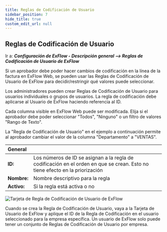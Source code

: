 ```yaml
---
title: Reglas de Codificación de Usuario
sidebar_position: 7
hide_title: true
custom_edit_url: null
---
```

## Reglas de Codificación de Usuario

Ir a: ***Configuración de ExFlow - Descripción general --> Reglas de Codificación de Usuario de ExFlow***

Si un aprobador debe poder hacer cambios de codificación en la línea de la factura en ExFlow Web, se pueden usar las Reglas de Codificación de Usuario de ExFlow para decidir/restringir qué valores puede seleccionar.

Los administradores pueden crear Reglas de Codificación de Usuario para usuarios individuales o grupos de usuarios. La regla de codificación debe aplicarse al Usuario de ExFlow haciendo referencia al ID.

Cada columna visible en ExFlow Web puede ser modificada. Elija si el aprobador debe poder seleccionar "Todos", "Ninguno" o un filtro de valores "Rango de Texto".

La "Regla de Codificación de Usuario" en el ejemplo a continuación permite al aprobador cambiar el valor de la columna "Departamento" a "VENTAS".

| General      |	|
|:-|:-|
|**ID:**        | Los números de ID se asignan a la regla de codificación en el orden en que se crean. Esto no tiene efecto en la priorización
| **Nombre:**     | Nombre descriptivo para la regla
| **Activo:**   | Si la regla está activa o no

![Tarjeta de Regla de Codificación de Usuario de ExFlow](@site/static/img/media/user-coding-rules-001.png)

Cuando se crea la Regla de Codificación de Usuario, vaya a la Tarjeta de Usuario de ExFlow y aplique el ID de la Regla de Codificación en el usuario seleccionado para la empresa específica. Un usuario de ExFlow solo puede tener un conjunto de Reglas de Codificación de Usuario por empresa.